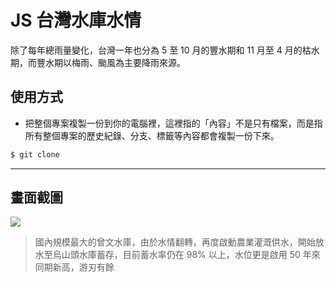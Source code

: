 # JS 台灣水庫水情

除了每年總雨量變化，台灣一年也分為 5 至 10 月的豐水期和 11 月至 4 月的枯水期，而豐水期以梅雨、颱風為主要降雨來源。

## 使用方式
- 把整個專案複製一份到你的電腦裡，這裡指的「內容」不是只有檔案，而是指所有整個專案的歷史紀錄、分支、標籤等內容都會複製一份下來。
```sh
$ git clone
```

----

## 畫面截圖
![](https://i.imgur.com/S5CbNRX.png)
> 國內規模最大的曾文水庫，由於水情翻轉，再度啟動農業灌溉供水，開始放水至烏山頭水庫蓄存，目前蓄水率仍在 98% 以上，水位更是啟用 50 年來同期新高，游刃有餘
